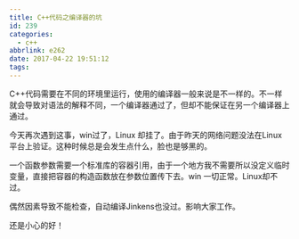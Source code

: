 ```yaml
---
title: C++代码之编译器的坑
id: 239
categories:
  - c++
abbrlink: e262
date: 2017-04-22 19:51:12
tags:
---
```


C++代码需要在不同的环境里运行，使用的编译器一般来说是不一样的。不一样就会导致对语法的解释不同，一个编译器通过了，但却不能保证在另一个编译器上通过。

今天再次遇到这事，win过了，Linux 却挂了。由于昨天的网络问题没法在Linux 平台上验证。这种时候总是会发生点什么，脸也是够黑的。

一个函数参数需要一个标准库的容器引用，由于一个地方我不需要所以没定义临时变量，直接把容器的构造函数放在参数位置传下去。win 一切正常。Linux却不过。

偶然因素导致不能检查，自动编译Jinkens也没过。影响大家工作。

还是小心的好！
